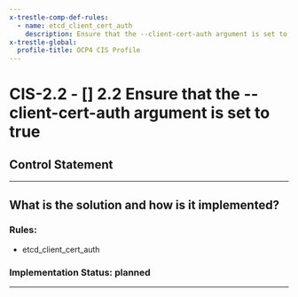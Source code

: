```yaml
---
x-trestle-comp-def-rules:
  - name: etcd_client_cert_auth
    description: Ensure that the --client-cert-auth argument is set to true
x-trestle-global:
  profile-title: OCP4 CIS Profile
---
```


# CIS-2.2 - \[\] 2.2 Ensure that the --client-cert-auth argument is set to true

## Control Statement

______________________________________________________________________

## What is the solution and how is it implemented?

<!-- For implementation status enter one of: implemented, partial, planned, alternative, not-applicable -->

<!-- Note that the list of rules under ### Rules: is read-only and changes will not be captured after assembly to JSON -->

### Rules:

  - etcd_client_cert_auth

### Implementation Status: planned

______________________________________________________________________
